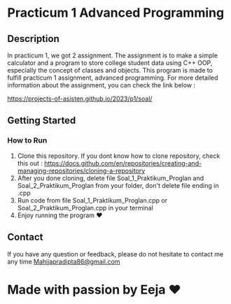 # Practicum 1 Advanced Programming

## Description

In practicum 1, we got 2 assignment. The assignment is to make a simple calculator and a program to store college student data using C++ OOP, especially the concept of classes and objects. This program is made to fulfill practicum 1 assignment, advanced programming. For more detailed information about the assignment, you can check the link below :

https://projects-of-asisten.github.io/2023/p1/soal/

## Getting Started

### How to Run

1. Clone this repository. If you dont know how to clone repository, check this out :
   https://docs.github.com/en/repositories/creating-and-managing-repositories/cloning-a-repository
2. After you done cloning, delete file Soal_1_Praktikum_Proglan and Soal_2_Praktikum_Proglan from your folder, don't delete file ending in .cpp
3. Run code from file Soal_1_Praktikum_Proglan.cpp or Soal_2_Praktikum_Proglan.cpp in your terminal
4. Enjoy running the program ❤️

## Contact

If you have any question or feedback, please do not hesitate to contact me any time
Mahijapradipta86@gmail.com

# Made with passion by Eeja ❤️
